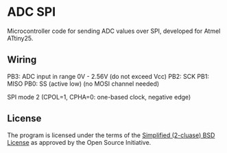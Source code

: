 ADC SPI
=======

Microcontroller code for sending ADC values over SPI, developed for
Atmel ATtiny25.

Wiring
------

PB3: ADC input in range 0V - 2.56V (do not exceed Vcc)
PB2: SCK
PB1: MISO
PB0: SS (active low)
(no MOSI channel needed)

SPI mode 2 (CPOL=1, CPHA=0: one-based clock, negative edge)

License
-------

The program is licensed under the terms of the
[Simplified (2-cluase) BSD License][license] as approved by the Open Source
Initiative.

  [license]: http://opensource.org/licenses/BSD-2-Clause "2-clause BSD License"
